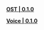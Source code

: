 **[OST | 0.1.0](https://mirror.tomys.top/d/OneDrive/%E8%BD%AF%E4%BB%B6/Games/%E7%BB%9D%E5%8C%BA%E9%9B%B6/0.1.0(CBT1)/ZZZ-OST_0.1.0CN.zip?sign=R8trXCUZQxI1rVKu3u0UUbetlvaUELygqF1h8t5Tn-k=:0)**

**[Voice | 0.1.0](https://mirror.tomys.top/d/OneDrive/%E8%BD%AF%E4%BB%B6/Games/%E7%BB%9D%E5%8C%BA%E9%9B%B6/0.1.0(CBT1)/ZZZ-Voice_0.1.0CN.7z?sign=fqHOlDcYMHCurA7-ckU5MaOVDzu7h-bOhrFm6OyGaCA=:0)**